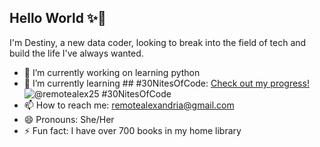 ## Hello World ✨🌙
I'm Destiny, a new data coder, looking to break into the field of tech and build the life I've always wanted. 
- 🔭 I’m currently working on learning python
- 🌱 I’m currently learning ## #30NitesOfCode:
  [Check out my progress!](https://www.codedex.io/@remotealex25/30-nites-of-code)  
  ![@remotealex25 #30NitesOfCode](https://www.codedex.io/api/petStatus?user=remotealex25)
- 📫 How to reach me: remotealexandria@gmail.com
- 😄 Pronouns: She/Her
- ⚡ Fun fact: I have over 700 books in my home library
<!--
**Desicode25/Desicode25** is a ✨ _special_ ✨ repository because its `README.md` (this file) appears on your GitHub profile.

Here are some ideas to get you started:


- 👯 I’m looking to collaborate on ...
- 🤔 I’m looking for help with ...
- 💬 Ask me about ...


-->
